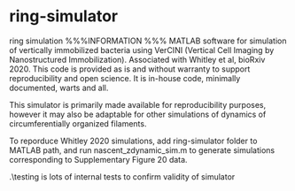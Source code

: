 # ring-simulator
 ring simulation
%%%INFORMATION %%%
MATLAB software for simulation of vertically immobilized bacteria using VerCINI (Vertical Cell Imaging by Nanostructured Immobilization). Associated with Whitley et al, bioRxiv 2020.
This code is provided as is and without warranty to support reproducibility and open science. It is in-house code, minimally documented, warts and all. 

This simulator is primarily made available for reproducibility purposes, however it may also be adaptable for other simulations of dynamics of circumferentially organized filaments.

To reporduce Whitley 2020 simulations, add ring-simulator folder to MATLAB path, and run nascent_zdynamic_sim.m to generate simulations corresponding to Supplementary Figure 20 data.

 .\testing is lots of internal tests to confirm validity of simulator
